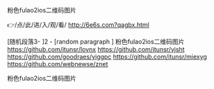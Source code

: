 
粉色fulao2ios二维码图片




👉/点/此/进/入/观/看/ http://6e6s.com?qagbx.html




[随机段落3-
]2 - [random paragraph
]
粉色fulao2ios二维码图片 https://github.com/itunsr/lovnx
https://github.com/itunsr/vjsht
https://github.com/goodraes/yiggpc
https://github.com/itunsr/miexyg
https://github.com/webnewse/znet





粉色fulao2ios二维码图片
